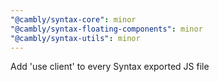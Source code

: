 ```yaml
---
"@cambly/syntax-core": minor
"@cambly/syntax-floating-components": minor
"@cambly/syntax-utils": minor
---
```


Add 'use client' to every Syntax exported JS file
